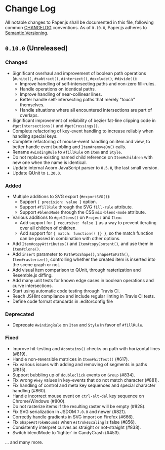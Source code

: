 # Change Log
All notable changes to Paper.js shall be documented in this file, following common [CHANGELOG](http://keepachangelog.com/) conventions. As of `0.10.0`, Paper.js adheres to [Semantic Versioning](http://semver.org/).

## `0.10.0` (Unreleased)

### Changed
- Significant overhaul and improvement of boolean path operations (`#unite()`,
  `#subtract()`, `#intersect()`, `#exclude()`, `#divide()`):
    - Improve handling of self-intersecting paths and non-zero fill-rules.
    - Handle operations on identical paths.
    - Improve handling of near-collinear lines.
    - Better handle self-intersecting paths that merely "touch" themselves.
    - Handle situations where all encountered intersections are part of overlaps.
- Significant improvement of reliability of bezier fat-line clipping code in
  `#getIntersections()` and `#getCrossings()`.
- Complete refactoring of key-event handling to increase reliably when handling
  special keys.
- Complete refactoring of mouse-event handling on item and view, to better
  handle event bubbling and `Item#removeOn()` calls.
- Rename `#windingRule` to `#fillRule` on `Item` and `Style`.
- Do not replace existing named child reference on `Item#children` with new one
  when the name is identical.
- Update internal Acorn JavaScript parser to `0.5.0`, the last small version.
- Update QUnit to `1.20.0`.

### Added
- Multiple additions to SVG export (`#exportSVG()`):
    - Support `{ precision: value }` option.
    - Support `#fillRule` through the SVG `fill-rule` attribute.
    - Support `#blendMode` through the CSS `mix-blend-mode` attribute.
- Various additions to `#getItems()` on `Project` and `Item`:
    - Add support for `{ recursive: false }` as a way to prevent iterating over
      all children of children.
    - Add support for `{ match: function() {} }`, so the match function can be
      passed in combination with other options.
- Add `Item#copyAttributes()` and `Item#copyContent()`, and use them in
  `Item#clone()`.
- Add `insert` parameter to `Path#toShape()`, `Shape#toPath()`,
  `Item#rasterize()`, controlling whether the created item is inserted into the
  scene graph or not.
- Add visual item comparison to QUnit, through rasterization and Resemble.js
  diffing.
- Add many unit tests for known edge cases in boolean operations and curve
  intersections.
- Start using automatic code testing through Travis CI.
- Reach JSHint compliance and include regular linting in Travis CI tests.
- Define code format standards in .editorconfig file

### Deprecated
- Deprecate `#windingRule` on `Item` and `Style` in favor of `#fillRule`.

<!--
### Removed
-->

### Fixed
- Improve hit-testing and `#contains()` checks on path with horizontal lines (#819).
- Handle non-reversible matrices in `Item#hitTest()` (#617).
- Fix various issues with adding and removing of segments in paths (#815).
- Support bubbling up of `doubleclick` events on `Group` (#834).
- Fix wrong `#key` values in key-events that do not match character (#881).
- Fix handling of control and meta key sequences and special character handling
  (#860).
- Handle incorrect mouse event on `ctrl-alt-del` key sequence on Chrome/Windows
  (#800).
- Do not rasterize items if the resulting raster will be empty (#828).
- Fix SVG serialization in JSDOM `7.0.0` and newer (#821).
- Correctly handle gradients in SVG import on Firefox (#666).
- Fix `Shape#strokeBounds` when `#strokeScaling` is false (#856).
- Consistently interpret curves as straight or not-straight (#838).
- Switch blendMode to 'lighter' in CandyCrash (#453).

… and many more.
